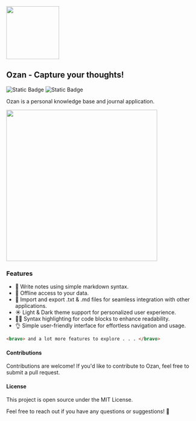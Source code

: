 <img src="https://github.com/imrofayel/Ozan/assets/134688534/5d21cfb6-e15c-4309-8719-14a51f618d2a" height="140" weight="140">

## Ozan - Capture your thoughts!

![Static Badge](https://img.shields.io/badge/Open%20Source-071e27) ![Static Badge](https://img.shields.io/badge/Windows-blue)

Ozan is a personal knowledge base and journal application.

<img src="https://github.com/imrofayel/Ozan/assets/134688534/0489b757-6d3d-4741-8fea-5d056849ddac" height="400"><br>

### Features

- 📝 Write notes using simple markdown syntax.
- 🔏 Offline access to your data.
- 🤍 Import and export .txt & .md files for seamless integration with other applications.
- ☀️ Light & Dark theme support for personalized user experience.
- 🧑‍💻 Syntax highlighting for code blocks to enhance readability.
- 👌 Simple user-friendly interface for effortless navigation and usage.

```HTML
<bravo> and a lot more features to explore . . . </bravo>
```

#### Contributions

Contributions are welcome! If you'd like to contribute to Ozan, feel free to submit a pull request.

#### License

This project is open source under the MIT License.

Feel free to reach out if you have any questions or suggestions! 🚀












